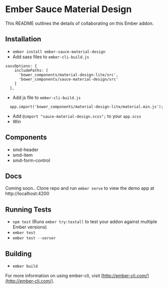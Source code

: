 # Ember Sauce Material Design

This README outlines the details of collaborating on this Ember addon.

## Installation

* `ember install ember-sauce-material-design`
* Add sass files to `ember-cli-build.js`

```
sassOptions: {
    includePaths: [
      'bower_components/material-design-lite/src',
      'bower_components/sauce-material-design/src'
    ]
  },
```
* Add js file to `ember-cli-build.js`

```
  app.import('bower_components/material-design-lite/material.min.js');
```

* Add `@import "sauce-material-design.scss";` to your `app.scss`
* Win

## Components

* smd-header
* smd-item
* smd-form-control

## Docs

Coming soon.. Clone repo and run `ember serve` to view the demo app at http://localhost:4200

## Running Tests

* `npm test` (Runs `ember try:testall` to test your addon against multiple Ember versions)
* `ember test`
* `ember test --server`

## Building

* `ember build`

For more information on using ember-cli, visit [http://ember-cli.com/](http://ember-cli.com/).
